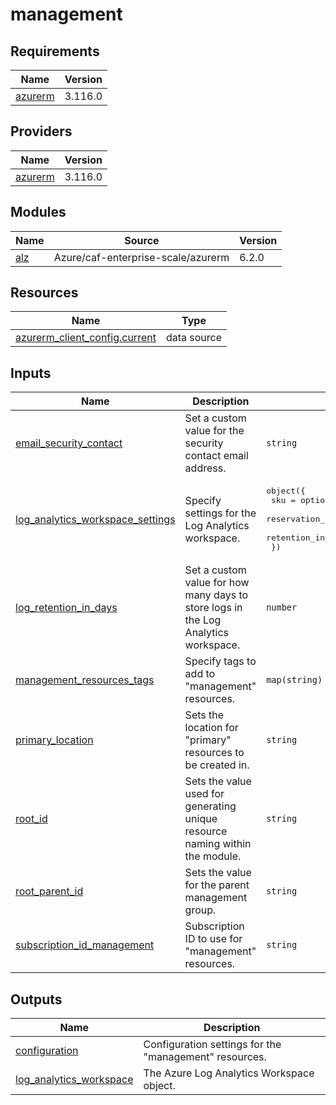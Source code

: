 # management

<!-- BEGINNING OF PRE-COMMIT-TERRAFORM DOCS HOOK -->
## Requirements

| Name | Version |
|------|---------|
| <a name="requirement_azurerm"></a> [azurerm](#requirement\_azurerm) | 3.116.0 |

## Providers

| Name | Version |
|------|---------|
| <a name="provider_azurerm"></a> [azurerm](#provider\_azurerm) | 3.116.0 |

## Modules

| Name | Source | Version |
|------|--------|---------|
| <a name="module_alz"></a> [alz](#module\_alz) | Azure/caf-enterprise-scale/azurerm | 6.2.0 |

## Resources

| Name | Type |
|------|------|
| [azurerm_client_config.current](https://registry.terraform.io/providers/hashicorp/azurerm/3.116.0/docs/data-sources/client_config) | data source |

## Inputs

| Name | Description | Type | Default | Required |
|------|-------------|------|---------|:--------:|
| <a name="input_email_security_contact"></a> [email\_security\_contact](#input\_email\_security\_contact) | Set a custom value for the security contact email address. | `string` | n/a | yes |
| <a name="input_log_analytics_workspace_settings"></a> [log\_analytics\_workspace\_settings](#input\_log\_analytics\_workspace\_settings) | Specify settings for the Log Analytics workspace. | <pre>object({<br/>    sku                                = optional(string, null)<br/>    reservation_capacity_in_gb_per_day = optional(number, null)<br/>    retention_in_days                  = optional(number, null)<br/>  })</pre> | `null` | no |
| <a name="input_log_retention_in_days"></a> [log\_retention\_in\_days](#input\_log\_retention\_in\_days) | Set a custom value for how many days to store logs in the Log Analytics workspace. | `number` | n/a | yes |
| <a name="input_management_resources_tags"></a> [management\_resources\_tags](#input\_management\_resources\_tags) | Specify tags to add to "management" resources. | `map(string)` | n/a | yes |
| <a name="input_primary_location"></a> [primary\_location](#input\_primary\_location) | Sets the location for "primary" resources to be created in. | `string` | n/a | yes |
| <a name="input_root_id"></a> [root\_id](#input\_root\_id) | Sets the value used for generating unique resource naming within the module. | `string` | n/a | yes |
| <a name="input_root_parent_id"></a> [root\_parent\_id](#input\_root\_parent\_id) | Sets the value for the parent management group. | `string` | n/a | yes |
| <a name="input_subscription_id_management"></a> [subscription\_id\_management](#input\_subscription\_id\_management) | Subscription ID to use for "management" resources. | `string` | n/a | yes |

## Outputs

| Name | Description |
|------|-------------|
| <a name="output_configuration"></a> [configuration](#output\_configuration) | Configuration settings for the "management" resources. |
| <a name="output_log_analytics_workspace"></a> [log\_analytics\_workspace](#output\_log\_analytics\_workspace) | The Azure Log Analytics Workspace object. |
<!-- END OF PRE-COMMIT-TERRAFORM DOCS HOOK -->
